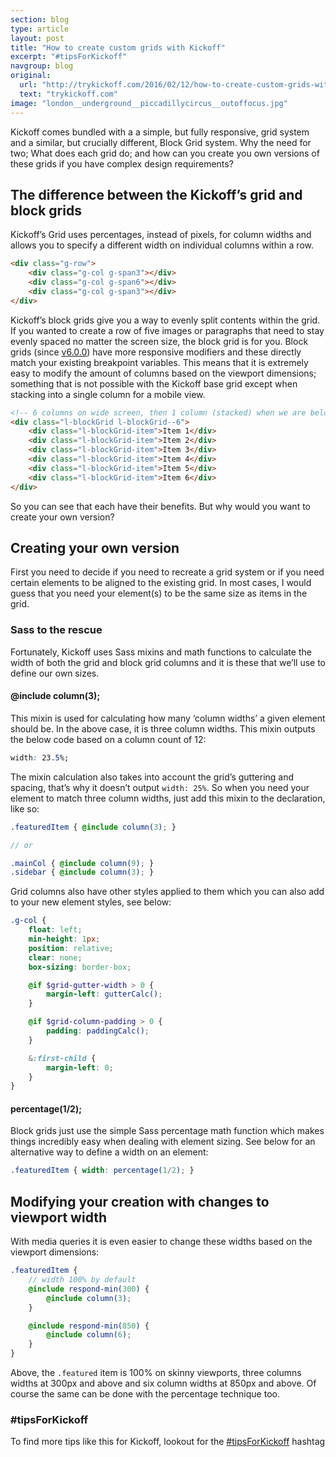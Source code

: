 ```yaml
---
section: blog
type: article
layout: post
title: "How to create custom grids with Kickoff"
excerpt: "#tipsForKickoff"
navgroup: blog
original:
  url: "http://trykickoff.com/2016/02/12/how-to-create-custom-grids-with-kickoff.html"
  text: "trykickoff.com"
image: "london__underground__piccadillycircus__outoffocus.jpg"
---
```

Kickoff comes bundled with a a simple, but fully responsive, grid system and a similar, but crucially different, Block Grid system. Why the need for two; What does each grid do; and how can you create you own versions of these grids if you have complex design requirements?

## The difference between the Kickoff’s grid and block grids
Kickoff’s Grid uses percentages, instead of pixels, for column widths and allows you to specify a different width on individual columns within a row.

```html
<div class="g-row">
	<div class="g-col g-span3"></div>
	<div class="g-col g-span6"></div>
	<div class="g-col g-span3"></div>
</div>
```

Kickoff’s block grids give you a way to evenly split contents within the grid. If you wanted to create a row of five images or paragraphs that need to stay evenly spaced no matter the screen size, the block grid is for you. Block grids (since [v6.0.0](https://github.com/TryKickoff/kickoff/tree/6.0.0)) have more responsive modifiers and these directly match your existing breakpoint variables. This means that it is extremely easy to modify the amount of columns based on the viewport dimensions; something that is not possible with the Kickoff base grid except when stacking into a single column for a mobile view.

```html
<!-- 6 columns on wide screen, then 1 column (stacked) when we are below the $bp-single-col breakpoint -->
<div class="l-blockGrid l-blockGrid--6">
	<div class="l-blockGrid-item">Item 1</div>
	<div class="l-blockGrid-item">Item 2</div>
	<div class="l-blockGrid-item">Item 3</div>
	<div class="l-blockGrid-item">Item 4</div>
	<div class="l-blockGrid-item">Item 5</div>
	<div class="l-blockGrid-item">Item 6</div>
</div>
```

So you can see that each have their benefits. But why would you want to create your own version?

## Creating your own version
First you need to decide if you need to recreate a grid system or if you need certain elements to be aligned to the existing grid. In most cases, I would guess that you need your element(s) to be the same size as items in the grid.

### Sass to the rescue
Fortunately, Kickoff uses Sass mixins and math functions to calculate the width of both the grid and block grid columns and it is these that we’ll use to define our own sizes.

#### @include column(3);
This mixin is used for calculating how many ‘column widths’ a given element should be. In the above case, it is three column widths. This mixin outputs the below code based on a column count of 12:

```css
width: 23.5%;
```

The mixin calculation also takes into account the grid’s guttering and spacing, that’s why it doesn’t output `width: 25%`. So when you need your element to match three column widths, just add this mixin to the declaration, like so:

```scss
.featuredItem { @include column(3); }

// or

.mainCol { @include column(9); }
.sidebar { @include column(3); }
```

Grid columns also have other styles applied to them which you can also add to your new element styles, see below:

```scss
.g-col {
	float: left;
	min-height: 1px;
	position: relative;
	clear: none;
	box-sizing: border-box;

	@if $grid-gutter-width > 0 {
		margin-left: gutterCalc();
	}

	@if $grid-column-padding > 0 {
		padding: paddingCalc();
	}

	&:first-child {
		margin-left: 0;
	}
}
```

#### percentage(1/2);
Block grids just use the simple Sass percentage math function which makes things incredibly easy when dealing with element sizing. See below for an alternative way to define a width on an element:

```scss
.featuredItem { width: percentage(1/2); }
```

## Modifying your creation with changes to viewport width
With media queries it is even easier to change these widths based on the viewport dimensions:

```scss
.featuredItem {
	// width 100% by default
	@include respond-min(300) {
		@include column(3);
	}

	@include respond-min(850) {
		@include column(6);
	}
}
```

Above, the `.featured` item is 100% on skinny viewports, three columns widths at 300px and above and six column widths at 850px and above. Of course the same can be done with the percentage technique too.

### #tipsForKickoff
To find more tips like this for Kickoff, lookout for the [#tipsForKickoff](https://twitter.com/hashtag/tipsForKickoff?f=tweets) hashtag

